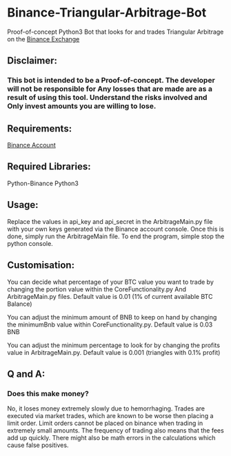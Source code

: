 # Binance-Triangular-Arbitrage-Bot
Proof-of-concept Python3 Bot that looks for and trades Triangular Arbitrage on the [Binance Exchange](https://www.binance.com/?ref=25062167)

## Disclaimer:

### This bot is intended to be a Proof-of-concept. The developer will not be responsible for Any losses that are made are as a result of using this tool. Understand the risks involved and Only invest amounts you are willing to lose.  

## Requirements:
[Binance Account](https://www.binance.com/?ref=25062167)

## Required Libraries:
Python-Binance
Python3

## Usage:
Replace the values in api_key and api_secret in the ArbitrageMain.py file with your own keys generated via the Binance account console. Once this is done, simply run the ArbitrageMain file. To end the program, simple stop the python console.

## Customisation:

You can decide what percentage of your BTC value you want to trade by changing the portion value within the CoreFunctionality.py And ArbitrageMain.py files. Default value is 0.01 (1% of current available BTC Balance)

You can adjust the minimum amount of BNB to keep on hand by changing the minimumBnb value within CoreFunctionality.py. Default value is 0.03 BNB

You can adjust the minimum percentage to look for by changing the profits value in ArbitrageMain.py. Default value is 0.001 (triangles with 0.1% profit)

## Q and A:

### Does this make money?

No, it loses money extremely slowly due to hemorrhaging. Trades are executed via market trades, which are known to be worse then placing a limit order. Limit orders cannot be placed on binance when trading in extremely small amounts. The frequency of trading also means that the fees add up quickly. There might also be math errors in the calculations which cause false positives.
